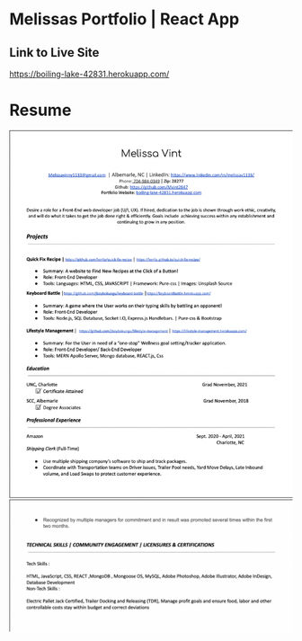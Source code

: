 # Melissas Portfolio | React App

## Link to Live Site
https://boiling-lake-42831.herokuapp.com/

# Resume
![Portfolio](ssresume1.png)
![Portfolio](ssresume.png)